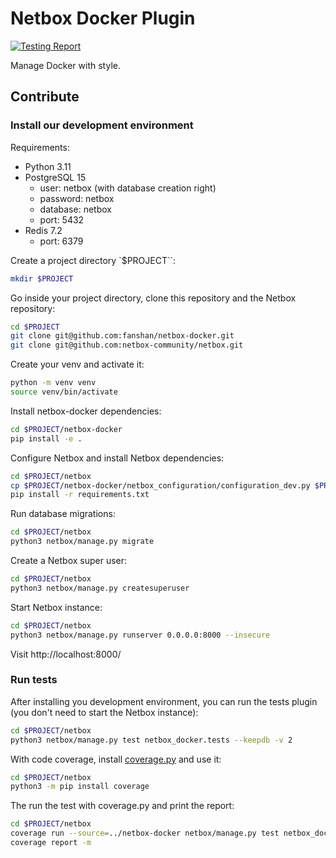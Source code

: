 # Netbox Docker Plugin

[![Testing Report](https://github.com/fanshan/netbox-docker/actions/workflows/test.yml/badge.svg?branch=main)](https://github.com/fanshan/netbox-docker/actions/workflows/test.yml)

Manage Docker with style.

## Contribute

### Install our development environment

Requirements:
* Python 3.11
* PostgreSQL 15
  - user: netbox (with database creation right)
  - password: netbox
  - database: netbox
  - port: 5432
* Redis 7.2
  - port: 6379

Create a project directory `$PROJECT``:

```bash
mkdir $PROJECT
```

Go inside your project directory, clone this repository and the Netbox repository:

```bash
cd $PROJECT
git clone git@github.com:fanshan/netbox-docker.git
git clone git@github.com:netbox-community/netbox.git
```

Create your venv and activate it:

```bash
python -m venv venv
source venv/bin/activate
```

Install netbox-docker dependencies:

```bash
cd $PROJECT/netbox-docker
pip install -e .
```

Configure Netbox and install Netbox dependencies:

```bash
cd $PROJECT/netbox
cp $PROJECT/netbox-docker/netbox_configuration/configuration_dev.py $PROJECT/netbox/netbox/netbox/configuration.py
pip install -r requirements.txt
```

Run database migrations:

```bash
cd $PROJECT/netbox
python3 netbox/manage.py migrate
```

Create a Netbox super user:

```bash
cd $PROJECT/netbox
python3 netbox/manage.py createsuperuser
```

Start Netbox instance:

```bash
cd $PROJECT/netbox
python3 netbox/manage.py runserver 0.0.0.0:8000 --insecure
```

Visit http://localhost:8000/

### Run tests

After installing you development environment, you can run the tests plugin (you don't need to start the Netbox instance):

```bash
cd $PROJECT/netbox
python3 netbox/manage.py test netbox_docker.tests --keepdb -v 2
```

With code coverage, install [coverage.py](https://coverage.readthedocs.io/en/7.3.2/) and use it:

```bash
cd $PROJECT/netbox
python3 -m pip install coverage
```

The run the test with coverage.py and print the report:

```bash
cd $PROJECT/netbox
coverage run --source=../netbox-docker netbox/manage.py test netbox_docker.tests --keepdb -v 2
coverage report -m
```
